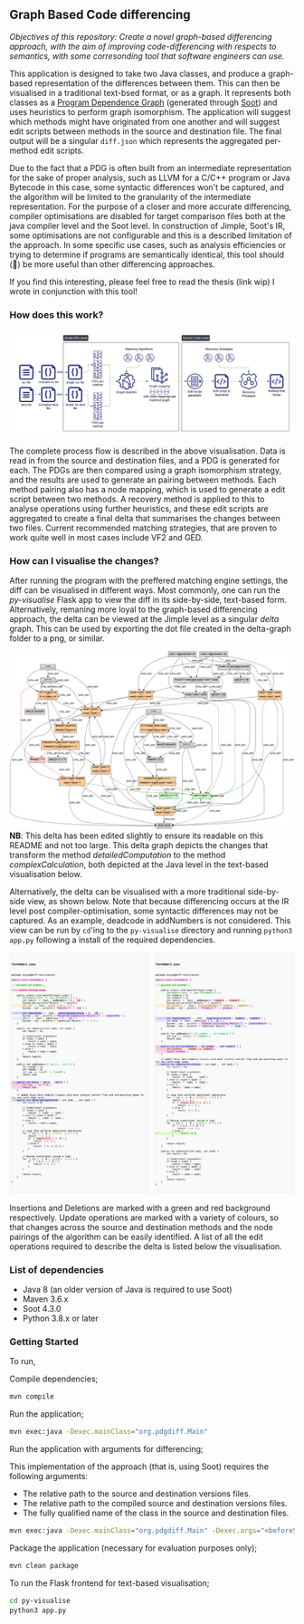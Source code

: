 ## Graph Based Code differencing

_Objectives of this repository: Create a novel graph-based differencing approach, with the aim of improving code-differencing with respects to semantics, with some corresonding tool that software engineers can use._

This application is designed to take two Java classes, and produce a graph-based representation of the differences between them. This can then be visualised in a traditional text-bsed format, or as a graph.
It represents both classes as a [Program Dependence Graph](https://dl.acm.org/doi/10.1145/24039.24041) (generated through [Soot](https://github.com/soot-oss/soot)) and uses heuristics to perform graph isomorphism.
The application will suggest which methods might have originated from one another and will suggest edit scripts between methods in the source and destination file. The final output will be a singular `diff.json` which represents the aggregated per-method edit scripts.

Due to the fact that a PDG is often built from an intermediate representation for the sake of proper analysis, such as LLVM for a C/C++ program or Java Bytecode in this case, some syntactic differences won't be captured, and the algorithm will be limited to the granularity of the intermediate representation. For the purpose of a closer and more accurate
differencing, compiler optimisations are disabled for target comparison files both at the java compiler level and the Soot level. In construction of Jimple, Soot's IR, some optimisations are not configurable and this is a described limitation of the approach.
In some specific use cases, such as analysis efficiencies or trying to determine if programs are semantically identical, this tool should (🤞) be more useful than other differencing approaches.

If you find this interesting, please feel free to read the thesis (link wip) I wrote in conjunction with this tool!

### How does this work?

![Overview](images/overview.png)

The complete process flow is described in the above visualisation. Data is read in from the source and destination files, and a PDG is generated for each. The PDGs are then compared using a graph isomorphism strategy, and the results are used to generate an pairing between methods. Each method pairing also has a node mapping, which is used to generate a edit script between two methods. A recovery method is applied to this to analyse operations using further heuristics, and these edit scripts are aggregated to create a final delta that summarises the changes between two files. 
Current recommended matching strategies, that are proven to work quite well in most cases include VF2 and GED.

### How can I visualise the changes?

After running the program with the preffered matching engine settings, the diff can be visualised in different ways. Most commonly, 
one can run the _py-visualise_ Flask app to view the diff in its side-by-side, text-based form. Alternatively, remaning more loyal to the graph-based differencing approach, the delta can be viewed at the Jimple level as a singular _delta_
graph. This can be used by exporting the dot file created in the delta-graph folder to a png, or similar.

![Delta](images/refactoredgraph.png)
**NB**: This delta has been edited slightly to ensure its readable on this README and not too large. This delta graph depicts the changes that transform the method _detailedComputation_ to the method _complexCalculation_, both depicted at the Java level in the text-based visualisation below.

Alternatively, the delta can be visualised with a more traditional side-by-side view, as shown below. Note that because differencing occurs at the IR level post compiler-optimisation, some syntactic differences may not be captured. As an example, deadcode in addNumbers is not considered. This view can be run by `cd`'ing to the `py-visualise` directory and running `python3 app.py` following a install of the required dependencies.

![Side-by-side](images/text-based.jpg)

Insertions and Deletions are marked with a green and red background respectively. Update operations are marked with a variety of colours, so that changes across the source and destination methods and the node pairings of the algorithm can be easily identified. A list of all the edit operations required to describe the delta is listed below the visualisation.

### List of dependencies
 - Java 8 (an older version of Java is required to use Soot)
 - Maven 3.6.x
 - Soot 4.3.0
 - Python 3.8.x or later

### Getting Started
To run,

Compile dependencies;
```bash
mvn compile
```

Run the application;
```bash
mvn exec:java -Dexec.mainClass="org.pdgdiff.Main"
```

Run the application with arguments for differencing;

This implementation of the approach (that is, using Soot) requires the following arguments:
- The relative path to the source and destination versions files.
- The relative path to the compiled source and destination versions files.
- The fully qualified name of the class in the source and destination files.
```bash
mvn exec:java -Dexec.mainClass="org.pdgdiff.Main" -Dexec.args="<beforeSourcePath> <afterSourcePath> <beforeCompiledDir> <afterCompiledDir> <beforeClassName> <afterClassName>"
```

Package the application (necessary for evaluation purposes only);
```bash
mvn clean package
```

To run the Flask frontend for text-based visualisation;
```bash
cd py-visualise
python3 app.py
```